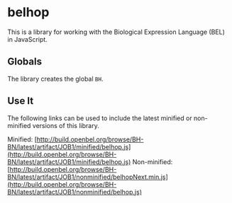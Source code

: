 belhop
======
This is a library for working with the Biological Expression Language (BEL)
in JavaScript.

Globals
-------

The library creates the global `BH`.

Use It
------

The following links can be used to include the latest minified or non-minified
versions of this library.

Minified: [http://build.openbel.org/browse/BH-BN/latest/artifact/JOB1/minified/belhop.js](http://build.openbel.org/browse/BH-BN/latest/artifact/JOB1/minified/belhop.js)
Non-minified: [http://build.openbel.org/browse/BH-BN/latest/artifact/JOB1/nonminified/belhopNext.min.js](http://build.openbel.org/browse/BH-BN/latest/artifact/JOB1/nonminified/belhop.js)

